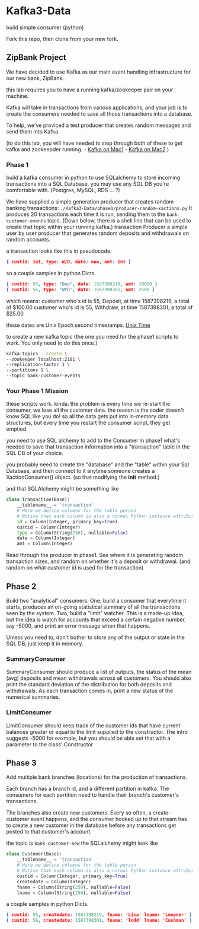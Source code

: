 # Kafka3-Data

build simple consumer (python)

Fork this repo, then clone from your new fork. 

## ZipBank Project

We have decided to use Kafka as our main event handling infrastructure for our new bank, ZipBank.

this lab requires you to have a running kafka/zookeeper pair on your machine.

Kafka will take in transactions from various applications, and your job is to create the consumers needed to save all those transactions into a database.

To help, we've proviced a test producer that creates random messages and send them into Kafka.

(to do this lab, you will have needed to step through both of these to get kafka and zookeepder running.
    - [Kafka on Mac1](https://yoda.zipcode.rocks/2020/04/20/kafka-on-mac/)
    - [Kafka on Mac2](https://yoda.zipcode.rocks/2020/04/20/kafka-on-mac-2/)
)

### Phase 1

build a kafka consumer in python to use SQLalchemy to store incoming transactions into a SQL Database. 
you may use any SQL DB you're comfortable with. (Postgres, MySQL, RDS ... ?)

We have supplied a simple generation producer that creates random banking transactions:
`./Kafka3-Data/phase1/producer-random-xactions.py`
It produces 20 transactions each time it is run, sending them to the `bank-customer-events` topic.
(Down below, there is a shell line that can be used to create that topic within your running kafka.)
transaction Producer
    a simple user by user producer that generates random deposits and withdrawals on random accounts.

a transaction looks like this in pseudocode:

``` json
{ custid: int, type: W/D, date: now, amt: int }
```

so a couple samples in python Dicts.

``` json
{ custid: 55, type: "Dep", date: 1587398219, amt: 10000 }
{ custid: 55, type: "Wth", date: 1587398301, amt: 2500 }
```

which means:
customer who's id is 55, Deposit, at time 1587398219, a total of $100.00
customer who's id is 55, Withdraw, at time 1587398301, a total of $25.00

those dates are Unix Epoch second timestamps. [Unix Time](https://en.wikipedia.org/wiki/Unix_time)

to create a new kafka topic (the one you need for the phase1 scripts to work. You only need to do this once.)

``` bash
kafka-topics --create \
--zookeeper localhost:2181 \
--replication-factor 1 \
--partitions 1 \
--topic bank-customer-events
```

### Your Phase 1 Mission

these scripts work. kinda. the problem is every time we re-start the consumer, we lose
all the customer data. the reason is the coder doesn't know SQL like you do! so all the data gets
put into in-memory data structures, but every time you restart the consumer script, they get emptied.

you need to use SQL alchemy to add to the Consumer in phase1 what's needed to save that transaction information into a "transaction" table in the SQL DB of your choice.

you probably need to create the "database" and the "table" within your Sql Database, and then
connect to it anytime someone creates a XactionConsumer() object. (so that modifying the __init__ method.)

and that SQLAlchemy  might be something like

``` python
class Transaction(Base):
    __tablename__ = 'transaction'
    # Here we define columns for the table person
    # Notice that each column is also a normal Python instance attribute.
    id = Column(Integer, primary_key=True)
    custid = Column(Integer)
    type = Column(String(250), nullable=False)
    date = Column(Integer)
    amt = Column(Integer)
 ```

 Read through the producer in phase1. See where it is generating random transaction sizes, and random on whether it's a deposit or withdrawal. (and random on what customer id is used for the transaction)

## Phase 2

Build two "analytical" consumers. One, build a consumer that everytime it starts, produces an on-going statistical summary of all the transactions seen by the system. Two, build a "limit" watcher. This is a made-up idea, but the idea is watch for accounts that exceed a certain negative number, say -5000, and print an error message when that happens.

Unless you need to, don't bother to store any of the output or state in the SQL DB, just keep it in memory.

### SummaryConsumer

SummaryConsumer should produce a list of outputs, the status of the
mean (avg) deposits and mean withdrawals across all customers. You should also print the standard deviation of the distribution for both deposits and withdrawals.
As each transaction comes in, print a new status of the numerical summaries.

### LimitConsumer

LimitConsumer should keep track of the customer ids that have current balances greater or equal to the limit supplied to the constructor. The intro suggests -5000 for eaxmple, but you should be able set that with a parameter to the class' Constructor

## Phase 3

Add multiple bank branches (locations) for the production of transactions.

Each branch has a branch id, and a different partition in kafka. The consumers for each partition need to handle their branch's customer's transactions.

The branches also create new customers. Every so often, a create-customer event happens, and the consumer hooked up to that stream has to create a new customer in the database before any transactions get posted to that customer's account.

the topic is `bank-customer-new`
the SQLalchemy might look like

``` python
class Customer(Base):
    __tablename__ = 'transaction'
    # Here we define columns for the table person
    # Notice that each column is also a normal Python instance attribute.
    custid = Column(Integer, primary_key=True)
    createdate = Column(Integer)
    fname = Column(String(250), nullable=False)
    lname = Column(String(250), nullable=False)
 ```

a couple samples in python Dicts.

``` json
{ custid: 55, createdate: 1587398219, fname: 'Lisa' lname: 'Loopner' }
{ custid: 56, createdate: 1587398301, fname: 'Todd' lname: 'Cushman' }
```
